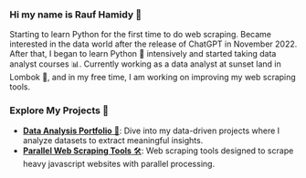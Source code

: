 ### Hi my name is Rauf Hamidy 👋

Starting to learn Python for the first time to do web scraping. Became interested in the data world after the release of ChatGPT in November 2022. After that, I began to learn Python 🐍 intensively and started taking data analyst courses 📊. Currently working as a data analyst at sunset land in Lombok 🌅, and in my free time, I am working on improving my web scraping tools.

### Explore My Projects 🚀

* [**Data Analysis Portfolio** 💼](<https://github.com/raufh10/data_analyst_portfolio>): Dive into my data-driven projects where I analyze datasets to extract meaningful insights.
* [**Parallel Web Scraping Tools** 🛠️](<https://github.com/raufh10/parallel_web_scraping>): Web scraping tools designed to scrape heavy javascript websites with parallel processing.
